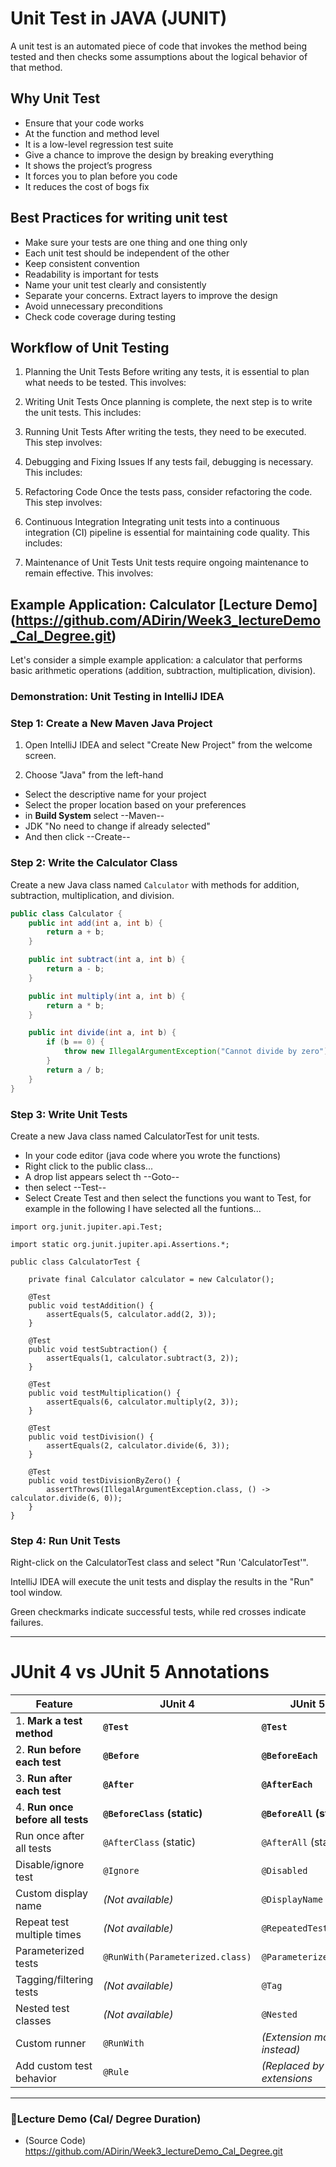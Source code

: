 # Unit Test in JAVA (JUNIT)
A unit test is an automated piece of code that invokes the method being tested and then checks some assumptions about the logical behavior of that method.
## Why Unit Test
- Ensure that your code works
- At the function and method level
- It is a low-level regression test suite
- Give a chance to improve  the design by breaking everything
- It shows the project’s progress
- It forces you to plan before you code
- It reduces the cost of bogs fix

## Best Practices for writing unit test
- Make sure your tests are one thing and one thing only
- Each unit test should be independent of the other
- Keep consistent convention
- Readability is important for tests
- Name your unit test clearly and consistently
- Separate your concerns. Extract layers to improve the design
- Avoid unnecessary preconditions
- Check code coverage during testing

## Workflow of Unit Testing

1. Planning the Unit Tests
Before writing any tests, it is essential to plan what needs to be tested. This involves:

2. Writing Unit Tests
Once planning is complete, the next step is to write the unit tests. This includes:

3. Running Unit Tests
After writing the tests, they need to be executed. This step involves:

4. Debugging and Fixing Issues
If any tests fail, debugging is necessary. This includes:

5. Refactoring Code
Once the tests pass, consider refactoring the code. This step involves:

6. Continuous Integration
Integrating unit tests into a continuous integration (CI) pipeline is essential for maintaining code quality. This includes:

7. Maintenance of Unit Tests
Unit tests require ongoing maintenance to remain effective. This involves:

## Example Application: Calculator [Lecture Demo] (https://github.com/ADirin/Week3_lectureDemo_Cal_Degree.git)

Let's consider a simple example application: a calculator that performs basic arithmetic operations (addition, subtraction, multiplication, division).

### Demonstration: Unit Testing in IntelliJ IDEA

### Step 1: Create a New Maven Java Project

1. Open IntelliJ IDEA and select "Create New Project" from the welcome screen.

2. Choose "Java" from the left-hand
  - Select the descriptive name for your project
  - Select the proper location based on your preferences
  - in **Build System** select --Maven--
  - JDK "No need to change if already selected"
  - And then click --Create-- 
  

### Step 2: Write the Calculator Class

Create a new Java class named `Calculator` with methods for addition, subtraction, multiplication, and division.

```java
public class Calculator {
    public int add(int a, int b) {
        return a + b;
    }

    public int subtract(int a, int b) {
        return a - b;
    }

    public int multiply(int a, int b) {
        return a * b;
    }

    public int divide(int a, int b) {
        if (b == 0) {
            throw new IllegalArgumentException("Cannot divide by zero");
        }
        return a / b;
    }
}
````
### Step 3: Write Unit Tests
Create a new Java class named CalculatorTest for unit tests.
- In your code editor (java code where you wrote the functions)
- Right click to the public class...
- A drop list appears select th --Goto--
- then select --Test--
- Select Create Test and then select the functions you want to Test, for example in the following I have selected all the funtions...

````
import org.junit.jupiter.api.Test;

import static org.junit.jupiter.api.Assertions.*;

public class CalculatorTest {

    private final Calculator calculator = new Calculator();

    @Test
    public void testAddition() {
        assertEquals(5, calculator.add(2, 3));
    }

    @Test
    public void testSubtraction() {
        assertEquals(1, calculator.subtract(3, 2));
    }

    @Test
    public void testMultiplication() {
        assertEquals(6, calculator.multiply(2, 3));
    }

    @Test
    public void testDivision() {
        assertEquals(2, calculator.divide(6, 3));
    }

    @Test
    public void testDivisionByZero() {
        assertThrows(IllegalArgumentException.class, () -> calculator.divide(6, 0));
    }
}
````
### Step 4: Run Unit Tests
Right-click on the CalculatorTest class and select "Run 'CalculatorTest'".

IntelliJ IDEA will execute the unit tests and display the results in the "Run" tool window.

Green checkmarks indicate successful tests, while red crosses indicate failures.

-----------------

#  JUnit 4 vs JUnit 5 Annotations  

| Feature                    | JUnit 4                   | JUnit 5                 |
|-----------------------------|-------------------------------|--------------------------|
|1. **Mark a test method**        | **`@Test`**               | **`@Test`**              |
|2. **Run before each test**      | **`@Before`**             | **`@BeforeEach`**        |
|3. **Run after each test**       | **`@After`**              | **`@AfterEach`**         |
|4. **Run once before all tests** | **`@BeforeClass` (static)** | **`@BeforeAll` (static)** |
|   Run once after all tests      | `@AfterClass` (static)    | `@AfterAll` (static)     |
|   Disable/ignore test           | `@Ignore`                 | `@Disabled`              |
|   Custom display name           | *(Not available)*         | `@DisplayName`           |
|   Repeat test multiple times    | *(Not available)*         | `@RepeatedTest`          |
|   Parameterized tests           | `@RunWith(Parameterized.class)` | `@ParameterizedTest` |
|   Tagging/filtering tests       | *(Not available)*         | `@Tag`                   |
|   Nested test classes           | *(Not available)*         | `@Nested`                |
|   Custom runner                 | `@RunWith`                | *(Extension model instead)* |
|   Add custom test behavior      | `@Rule`                   | *(Replaced by extensions* |



---------------------------------------------------------

### 📌Lecture Demo (Cal/ Degree Duration)
- (Source Code) https://github.com/ADirin/Week3_lectureDemo_Cal_Degree.git

